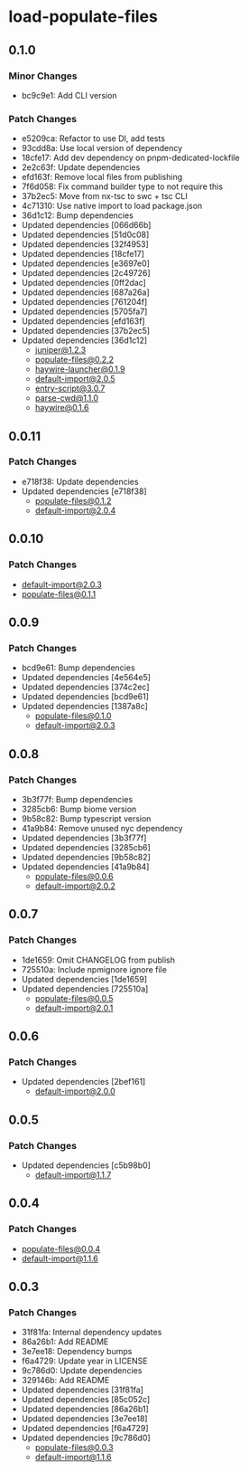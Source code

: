 # load-populate-files

## 0.1.0

### Minor Changes

- bc9c9e1: Add CLI version

### Patch Changes

- e5209ca: Refactor to use DI, add tests
- 93cdd8a: Use local version of dependency
- 18cfe17: Add dev dependency on pnpm-dedicated-lockfile
- 2e2c63f: Update dependencies
- efd163f: Remove local files from publishing
- 7f6d058: Fix command builder type to not require this
- 37b2ec5: Move from nx-tsc to swc + tsc CLI
- 4c71310: Use native import to load package.json
- 36d1c12: Bump dependencies
- Updated dependencies [066d66b]
- Updated dependencies [51d0c08]
- Updated dependencies [32f4953]
- Updated dependencies [18cfe17]
- Updated dependencies [e3697e0]
- Updated dependencies [2c49726]
- Updated dependencies [0ff2dac]
- Updated dependencies [687a26a]
- Updated dependencies [761204f]
- Updated dependencies [5705fa7]
- Updated dependencies [efd163f]
- Updated dependencies [37b2ec5]
- Updated dependencies [36d1c12]
  - juniper@1.2.3
  - populate-files@0.2.2
  - haywire-launcher@0.1.9
  - default-import@2.0.5
  - entry-script@3.0.7
  - parse-cwd@1.1.0
  - haywire@0.1.6

## 0.0.11

### Patch Changes

- e718f38: Update dependencies
- Updated dependencies [e718f38]
  - populate-files@0.1.2
  - default-import@2.0.4

## 0.0.10

### Patch Changes

- default-import@2.0.3
- populate-files@0.1.1

## 0.0.9

### Patch Changes

- bcd9e61: Bump dependencies
- Updated dependencies [4e564e5]
- Updated dependencies [374c2ec]
- Updated dependencies [bcd9e61]
- Updated dependencies [1387a8c]
  - populate-files@0.1.0
  - default-import@2.0.3

## 0.0.8

### Patch Changes

- 3b3f77f: Bump dependencies
- 3285cb6: Bump biome version
- 9b58c82: Bump typescript version
- 41a9b84: Remove unused nyc dependency
- Updated dependencies [3b3f77f]
- Updated dependencies [3285cb6]
- Updated dependencies [9b58c82]
- Updated dependencies [41a9b84]
  - populate-files@0.0.6
  - default-import@2.0.2

## 0.0.7

### Patch Changes

- 1de1659: Omit CHANGELOG from publish
- 725510a: Include npmignore ignore file
- Updated dependencies [1de1659]
- Updated dependencies [725510a]
  - populate-files@0.0.5
  - default-import@2.0.1

## 0.0.6

### Patch Changes

- Updated dependencies [2bef161]
  - default-import@2.0.0

## 0.0.5

### Patch Changes

- Updated dependencies [c5b98b0]
  - default-import@1.1.7

## 0.0.4

### Patch Changes

- populate-files@0.0.4
- default-import@1.1.6

## 0.0.3

### Patch Changes

- 31f81fa: Internal dependency updates
- 86a26b1: Add README
- 3e7ee18: Dependency bumps
- f6a4729: Update year in LICENSE
- 9c786d0: Update dependencies
- 329146b: Add README
- Updated dependencies [31f81fa]
- Updated dependencies [85c052c]
- Updated dependencies [86a26b1]
- Updated dependencies [3e7ee18]
- Updated dependencies [f6a4729]
- Updated dependencies [9c786d0]
  - populate-files@0.0.3
  - default-import@1.1.6
